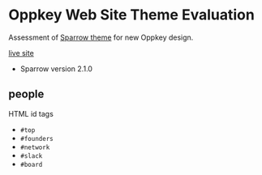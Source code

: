 # Oppkey Web Site Theme Evaluation

Assessment of [Sparrow theme](https://prium.github.io/twbs-sparrow/v2.1.0/)
for new Oppkey design.

[live site](https://oppkey.github.io)

- Sparrow version 2.1.0

## people

HTML id tags

- `#top`
- `#founders`
- `#network`
- `#slack`
- `#board`
